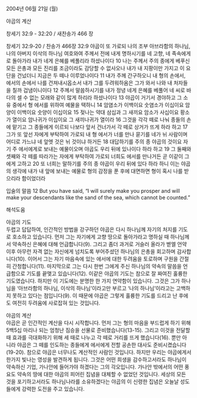 2004년 06월 21일 (월)

야곱의 계산



창세기 32:9 - 32:20 / 새찬송가 466 장


창세기 32:9-20 / 찬송가 466장 
32:9 야곱이 또 가로되 나의 조부 아브라함의 하나님, 나의 아버지 이삭의 하나님 여호와여 주께서 전에 내게 명하시기를 네 고향, 네 족속에게로 돌아가라 내가 네게 은혜를 베풀리라 하셨나이다 10 나는 주께서 주의 종에게 베푸신 모든 은총과 모든 진리를 조금이라도 감당할 수 없사오나 내가 내 지팡이만 가지고 이 요단을 건넜더니 지금은 두 떼나 이루었나이다 11 내가 주께 간구하오니 내 형의 손에서, 에서의 손에서 나를 건져내시옵소서 내가 그를 두려워하옴은 그가 와서 나와 내 처자들을 칠까 겁냄이니이다 12 주께서 말씀하시기를 내가 정녕 네게 은혜를 베풀어 네 씨로 바다의 셀 수 없는 모래와 같이 많게 하리라 하셨나이다 13 야곱이 거기서 경야하고 그 소유 중에서 형 에서를 위하여 예물을 택하니 14 암염소가 이백이요 숫염소가 이십이요 암양이 이백이요 숫양이 이십이요 15 젖나는 약대 삼십과 그 새끼요 암소가 사십이요 황소가 열이요 암나귀가 이십이요 그 새끼나귀가 열이라 16 그것을 각각 떼로 나눠 종들의 손에 맡기고 그 종들에게 이르되 나보다 앞서 건너가서 각 떼로 상거가 뜨게 하라 하고 17 그가 또 앞선 자에게 부탁하여 가로되 내 형 에서가 너를 만나 묻기를 네가 뉘 사람이며 어디로 가느냐 네 앞엣 것은 뉘 것이냐 하거든 18 대답하기를 주의 종 야곱의 것이요 자기 주 에서에게로 보내는 예물이오며 야곱도 우리 뒤에 있나이다 하라 하고 19 그 둘째와 셋째와 각 떼를 따라가는 자에게 부탁하여 가로되 너희도 에서를 만나거든 곧 이같이 그에게 고하고 20 또 너희는 말하기를 주의 종 야곱이 우리 뒤에 있다 하라 하니 이는 야곱의 생각에 내가 내 앞에 보내는 예물로 형의 감정을 푼 후에 대면하면 형이 혹시 나를 받으리라 함이었더라 

입술의 말씀 
12 But you have said, “I will surely make you prosper and will make your descendants like the sand of the sea, which cannot be counted.”

해석도움





야곱의 기도  
두렵고 답답하여, 인간적인 방법을 강구하던 야곱은 다시 하나님께 자기의 처지를 기도로 호소하고 있습니다. 먼저 그는 자기에게 고향 땅으로 돌아가라고 명하실 때 하나님께서 약속하신 은혜에 대해 언급합니다(9). 그리고 좀더 과거로 거슬러 올라가 벧엘 언약 이후 아무런 자격 없는 자신에게 넘치도록 부어주셨던 하나님의 은총을 회고하며 감사합니다(10). 이어서 그는 자기 마음속에 있는 에서에 대한 두려움을 토로하며 구원을 간절히 간청합니다(11). 마지막으로 그는 다시 한번 그에게 주신 하나님의 약속의 말씀을 언급함으로 기도를 끝맺고 있습니다(12). 이같은 야곱의 기도는 참으로 잘 짜여진 훌륭한 기도였습니다. 하지만 이 기도에는 분명한 한 가지 연약함이 있습니다. 그것은 그가 하나님을 ‘아브라함의 하나님, 이삭의 하나님’이라고만 부르고 ‘나의 하나님’이라고는 고백하지 못하고 있다는 점입니다(9). 이 때문에 야곱은 그렇게 훌륭한 기도를 드리고 난 후에도 여전히 두려움에 사로잡혀 있는 것입니다. 

야곱의 계산  
야곱은 곧 인간적인 계산을 다시 시작합니다. 먼저 그는 형의 마음을 부드럽게 하기 위해 5백5십 마리나 되는 엄청난 짐승을 선물로 준비했습니다(13-15). 그리고 이것을 전달할 때 효과를 극대화하기 위해 세 때로 나누고 각 떼로 거리를 뜨게 했습니다(16). 뿐만 아니라 야곱은 그 떼를 인도하는 종들에게 에서에게 전할 공손한 대사도 준비시켰습니다(19-20). 참으로 야곱은 너무나도 계산적인 사람인 것입니다. 하지만 우리는 야곱에게서 한가지 빛나는 영성을 발견하게 됩니다. 그것은 어떤 희생을 감수하고서라도 하나님이 약속하신 기업, 가나안에 들어가야 하겠다는 그의 각오입니다. 가나안 밖에서의 어떤 풍요도 약속의 땅에 대한 야곱의 피어린 집념을 대체할 수 없었던 것입니다. 세상의 모든 것을 포기하고서라도 하나님나라를 소유하겠다는 야곱의 이 신령한 집념은 오늘날 성도들에게 강력한 도전을 주고 있습니다.